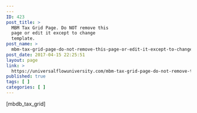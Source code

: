 ```yaml
---
---
ID: 423
post_title: >
  MBM Tax Grid Page. Do NOT remove this
  page or edit it except to change
  template.
post_name: >
  mbm-tax-grid-page-do-not-remove-this-page-or-edit-it-except-to-change-template-4
post_date: 2017-04-15 22:25:51
layout: page
link: >
  https://universalflowuniversity.com/mbm-tax-grid-page-do-not-remove-this-page-or-edit-it-except-to-change-template-4/
published: true
tags: [ ]
categories: [ ]
---
```

[mbdb_tax_grid]